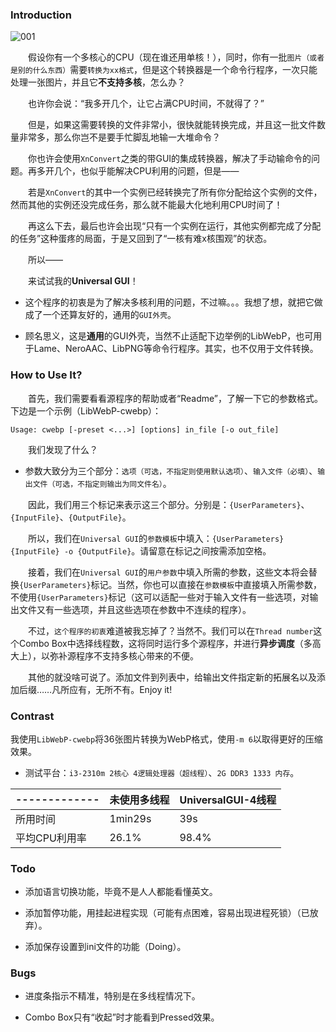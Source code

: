 ### Introduction

![001](https://s1.ax1x.com/2018/07/26/Pt7lQO.png)

　　假设你有一个多核心的CPU（现在谁还用单核！），同时，你有一批`图片（或者是别的什么东西）`需要`转换为xx格式`，但是这个转换器是一个命令行程序，一次只能处理一张图片，并且它**不支持多核**，怎么办？

　　也许你会说：“我多开几个，让它占满CPU时间，不就得了？”

　　但是，如果这需要转换的文件非常小，很快就能转换完成，并且这一批文件数量非常多，那么你岂不是要手忙脚乱地输一大堆命令？

　　你也许会使用`XnConvert`之类的带GUI的集成转换器，解决了手动输命令的问题。再多开几个，也似乎能解决CPU利用的问题，但是——

　　若是`XnConvert`的其中一个实例已经转换完了所有你分配给这个实例的文件，然而其他的实例还没完成任务，那么就不能最大化地利用CPU时间了！

　　再这么下去，最后也许会出现“只有一个实例在运行，其他实例都完成了分配的任务”这种蛋疼的局面，于是又回到了“一核有难x核围观”的状态。

　　所以——

　　来试试我的**Universal GUI**！

* 这个程序的初衷是为了解决多核利用的问题，不过嘛。。。我想了想，就把它做成了一个还算友好的，通用的`GUI外壳`。

* 顾名思义，这是**通用**的GUI外壳，当然不止适配下边举例的LibWebP，也可用于Lame、NeroAAC、LibPNG等命令行程序。其实，也不仅用于文件转换。

### How to Use It?

　　首先，我们需要看看源程序的帮助或者“Readme”，了解一下它的参数格式。下边是一个示例（LibWebP-cwebp）：
```
Usage: cwebp [-preset <...>] [options] in_file [-o out_file]
```

　　我们发现了什么？

* 参数大致分为三个部分：`选项（可选，不指定则使用默认选项）`、`输入文件（必填）`、`输出文件（可选，不指定则输出为同文件名）`。

　　因此，我们用三个标记来表示这三个部分。分别是：`{UserParameters}`、`{InputFile}`、`{OutputFile}`。

　　所以，我们在`Universal GUI`的`参数模板`中填入：`{UserParameters} {InputFile} -o {OutputFile}`。请留意在标记之间按需添加空格。

　　接着，我们在`Universal GUI`的`用户参数`中填入所需的参数，这些文本将会替换`{UserParameters}`标记。当然，你也可以直接在`参数模板`中直接填入所需参数，不使用`{UserParameters}`标记（这可以适配一些对于输入文件有一些选项，对输出文件又有一些选项，并且这些选项在参数中不连续的程序）。

　　不过，`这个程序的初衷`难道被我忘掉了？当然不。我们可以在`Thread number`这个Combo Box中选择线程数，这将同时运行多个源程序，并进行**异步调度**（多高大上），以弥补源程序不支持多核心带来的不便。

　　其他的就没啥可说了。添加文件到列表中，给输出文件指定新的拓展名以及添加后缀……凡所应有，无所不有。Enjoy it!

### Contrast

我使用`LibWebP-cwebp`将36张图片转换为WebP格式，使用`-m 6`以取得更好的压缩效果。

* 测试平台：`i3-2310m 2核心 4逻辑处理器（超线程）`、`2G DDR3 1333 内存`。

|-------------|未使用多线程|UniversalGUI-4线程|
|-------------|------------|------------------|
|所用时间     |     1min29s|               39s|
|平均CPU利用率|       26.1%|             98.4%|

### Todo

* 添加语言切换功能，毕竟不是人人都能看懂英文。

* 添加暂停功能，用挂起进程实现（可能有点困难，容易出现进程死锁）（已放弃）。

* 添加保存设置到ini文件的功能（Doing）。

### Bugs

* 进度条指示不精准，特别是在多线程情况下。

* Combo Box只有“收起”时才能看到Pressed效果。